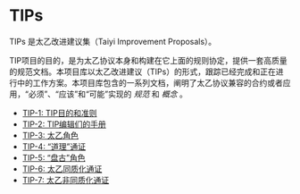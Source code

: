 # TIPs
TIPs 是太乙改进建议集（Taiyi Improvement Proposals）。

TIP项目的目的，是为太乙协议本身和构建在它上面的规则协定，提供一套高质量的规范文档。本项目库以太乙改进建议（TIPs）的形式，跟踪已经完成和正在进行中的工作方案。本项目库包含的一系列文档，阐明了太乙协议兼容的合约或者应用，“必须”、“应该”和“可能”实现的 _规范_ 和 _概念_ 。

- [TIP-1: TIP目的和准则](tip-1.md)
- [TIP-2: TIP编辑们的手册](tip-2.md)
- [TIP-3: 太乙角色](tip-3.md)
- [TIP-4: “道理”通证](tip-4.md)
- [TIP-5: “盘古”角色](tip-5.md)
- [TIP-6: 太乙同质化通证](tip-6.md)
- [TIP-7: 太乙非同质化通证](tip-7.md)

